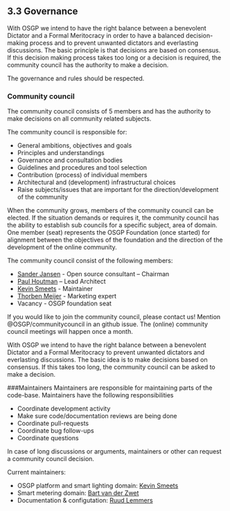 ## 3.3 Governance

With OSGP we intend to have the right balance between a benevolent Dictator and a Formal Meritocracy in order to have a balanced decision-making process and to prevent unwanted dictators and everlasting discussions. The basic principle is that decisions are based on consensus. If this decision making process takes too long or a decision is required, the community council has the authority to make a decision.

The governance and rules should be respected.

### Community council
The community council consists of 5 members and has the authority to make decisions on all community related subjects.

The community council is responsible for:
* General ambitions, objectives and goals
* Principles and understandings
* Governance and consultation bodies
* Guidelines and procedures and tool selection
* Contribution (process) of individual members
* Architectural and (development) infrastructural choices
* Raise subjects/issues that are important for the direction/development of the community

When the community grows, members of the community council can be elected. If the situation demands or requires it, the community council has the ability to establish sub councils for a specific subject, area of domain. One member (seat) represents the OSGP Foundation (once started) for alignment between the objectives of the foundation and the direction of the development of the online community.

The community council consist of the following members:
* [Sander Jansen](https://github.com/Sander3003) - Open source consultant – Chairman 
* [Paul Houtman](https://github.com/phoutman) – Lead Architect
* [Kevin Smeets](https://github.com/kevinsmeets) - Maintainer 
* [Thorben Meijer](https://github.com/thorbenmeijer) - Marketing expert
* Vacancy - OSGP foundation seat

If you would like to join the community council, please contact us! Mention @OSGP/communitycouncil in an github issue.
The (online) community council meetings will happen once a month.

With OSGP we intend to have the right balance between a benevolent Dictator and a Formal Meritocracy to prevent unwanted dictators and everlasting discussions. The basic idea is to make decisions based on consensus. If this takes too long, the community council can be asked to make a decision.

###Maintainers
Maintainers are responsible for maintaining parts of the code-base. Maintainers have the following responsibilities
* Coordinate development activity
* Make sure code/documentation reviews are being done
* Coordinate pull-requests
* Coordinate bug follow-ups
* Coordinate questions

In case of long discussions or arguments, maintainers or other can request a community council decision.

Current maintainers:
* OSGP platform and smart lighting domain: [Kevin Smeets](https://github.com/kevinsmeets)
* Smart metering domain: [Bart van der Zwet](https://github.com/bvdzwet)
* Documentation & configutation: [Ruud Lemmers](https://github.com/rlemmers)
